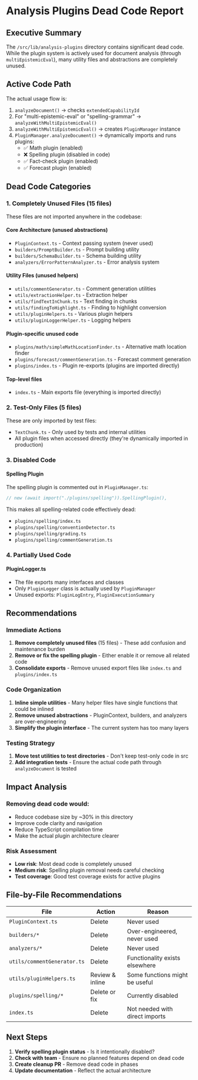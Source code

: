 # Analysis Plugins Dead Code Report

## Executive Summary

The `/src/lib/analysis-plugins` directory contains significant dead code. While the plugin system is actively used for document analysis (through `multiEpistemicEval`), many utility files and abstractions are completely unused.

## Active Code Path

The actual usage flow is:
1. `analyzeDocument()` → checks `extendedCapabilityId`
2. For "multi-epistemic-eval" or "spelling-grammar" → `analyzeWithMultiEpistemicEval()`
3. `analyzeWithMultiEpistemicEval()` → creates `PluginManager` instance
4. `PluginManager.analyzeDocument()` → dynamically imports and runs plugins:
   - ✅ Math plugin (enabled)
   - ❌ Spelling plugin (disabled in code)
   - ✅ Fact-check plugin (enabled)
   - ✅ Forecast plugin (enabled)

## Dead Code Categories

### 1. Completely Unused Files (15 files)
These files are not imported anywhere in the codebase:

#### Core Architecture (unused abstractions)
- `PluginContext.ts` - Context passing system (never used)
- `builders/PromptBuilder.ts` - Prompt building utility
- `builders/SchemaBuilder.ts` - Schema building utility
- `analyzers/ErrorPatternAnalyzer.ts` - Error analysis system

#### Utility Files (unused helpers)
- `utils/commentGenerator.ts` - Comment generation utilities
- `utils/extractionHelper.ts` - Extraction helper
- `utils/findTextInChunk.ts` - Text finding in chunks
- `utils/findingToHighlight.ts` - Finding to highlight conversion
- `utils/pluginHelpers.ts` - Various plugin helpers
- `utils/pluginLoggerHelper.ts` - Logging helpers

#### Plugin-specific unused code
- `plugins/math/simpleMathLocationFinder.ts` - Alternative math location finder
- `plugins/forecast/commentGeneration.ts` - Forecast comment generation
- `plugins/index.ts` - Plugin re-exports (plugins are imported directly)

#### Top-level files
- `index.ts` - Main exports file (everything is imported directly)

### 2. Test-Only Files (5 files)
These are only imported by test files:

- `TextChunk.ts` - Only used by tests and internal utilities
- All plugin files when accessed directly (they're dynamically imported in production)

### 3. Disabled Code

#### Spelling Plugin
The spelling plugin is commented out in `PluginManager.ts`:
```typescript
// new (await import("./plugins/spelling")).SpellingPlugin(),
```

This makes all spelling-related code effectively dead:
- `plugins/spelling/index.ts`
- `plugins/spelling/conventionDetector.ts`
- `plugins/spelling/grading.ts`
- `plugins/spelling/commentGeneration.ts`

### 4. Partially Used Code

#### PluginLogger.ts
- The file exports many interfaces and classes
- Only `PluginLogger` class is actually used by `PluginManager`
- Unused exports: `PluginLogEntry`, `PluginExecutionSummary`

## Recommendations

### Immediate Actions
1. **Remove completely unused files** (15 files) - These add confusion and maintenance burden
2. **Remove or fix the spelling plugin** - Either enable it or remove all related code
3. **Consolidate exports** - Remove unused export files like `index.ts` and `plugins/index.ts`

### Code Organization
1. **Inline simple utilities** - Many helper files have single functions that could be inlined
2. **Remove unused abstractions** - PluginContext, builders, and analyzers are over-engineering
3. **Simplify the plugin interface** - The current system has too many layers

### Testing Strategy
1. **Move test utilities to test directories** - Don't keep test-only code in src
2. **Add integration tests** - Ensure the actual code path through `analyzeDocument` is tested

## Impact Analysis

### Removing dead code would:
- Reduce codebase size by ~30% in this directory
- Improve code clarity and navigation
- Reduce TypeScript compilation time
- Make the actual plugin architecture clearer

### Risk Assessment
- **Low risk**: Most dead code is completely unused
- **Medium risk**: Spelling plugin removal needs careful checking
- **Test coverage**: Good test coverage exists for active plugins

## File-by-File Recommendations

| File | Action | Reason |
|------|--------|---------|
| `PluginContext.ts` | Delete | Never used |
| `builders/*` | Delete | Over-engineered, never used |
| `analyzers/*` | Delete | Never used |
| `utils/commentGenerator.ts` | Delete | Functionality exists elsewhere |
| `utils/pluginHelpers.ts` | Review & inline | Some functions might be useful |
| `plugins/spelling/*` | Delete or fix | Currently disabled |
| `index.ts` | Delete | Not needed with direct imports |

## Next Steps

1. **Verify spelling plugin status** - Is it intentionally disabled?
2. **Check with team** - Ensure no planned features depend on dead code
3. **Create cleanup PR** - Remove dead code in phases
4. **Update documentation** - Reflect the actual architecture